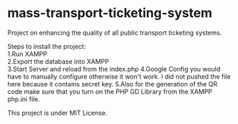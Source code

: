 # mass-transport-ticketing-system
Project on enhancing the quality of all public transport ticketing systems.


Steps to install the project:  
1.Run XAMPP  
2.Export the database into XAMPP  
3.Start Server and reload from the index.php 
4.Google Config you would have to manually configure otherwise it won't work. I did not pushed the file here because it contains secret key.
5.Also for the generation of the QR code make sure that you turn on the PHP GD Library from the XAMPP php.ini file.

This project is under MIT License.
